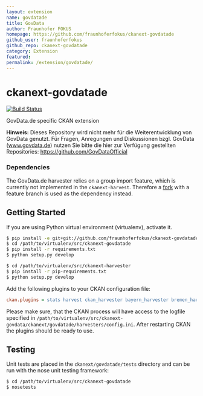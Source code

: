 ```yaml
---
layout: extension
name: govdatade
title: GovData
author: Fraunhofer FOKUS
homepage: https://github.com/fraunhoferfokus/ckanext-govdatade
github_user: fraunhoferfokus
github_repo: ckanext-govdatade
category: Extension
featured: 
permalink: /extension/govdatade/
---
```



# ckanext-govdatade

[![Build Status](https://travis-ci.org/fraunhoferfokus/ckanext-govdatade.png?branch=master)](https://travis-ci.org/fraunhoferfokus/ckanext-govdatade)

GovData.de specific CKAN extension

**Hinweis:** Dieses Repository wird nicht mehr für die Weiterentwicklung von GovData genutzt. Für Fragen, Anregungen und Diskussionen bzgl. GovData (www.govdata.de) nutzen Sie bitte die hier zur Verfügung gestellten Repositories: https://github.com/GovDataOfficial

### Dependencies

The GovData.de harvester relies on a group import feature, which is currently not implemented in the `ckanext-harvest`. Therefore a [fork][fork] with a feature branch is used as the dependency instead.

## Getting Started

If you are using Python virtual environment (virtualenv), activate it.

```bash
$ pip install -e git+git://github.com/fraunhoferfokus/ckanext-govdatade.git#egg=ckanext-govdatade
$ cd /path/to/virtualenv/src/ckanext-govdatade
$ pip install -r requirements.txt
$ python setup.py develop

$ cd /path/to/virtualenv/src/ckanext-harvester
$ pip install -r pip-requirements.txt
$ python setup.py develop
```

Add the following plugins to your CKAN configuration file:

```ini
ckan.plugins = stats harvest ckan_harvester bayern_harvester bremen_harvester hamburg_harvester rlp_harvester berlin_harvester moers_harvester rostock_harvester govapps_harvester datahub_harvester
```

Please make sure, that the CKAN process will have access to the logfile specified in `/path/to/virtualenv/src/ckanext-govdata/ckanext/govdatade/harvesters/config.ini`. After restarting CKAN the plugins should be ready to use.

[fork]: https://github.com/fraunhoferfokus/ckanext-harvest

## Testing

Unit tests are placed in the `ckanext/govdatade/tests` directory and can be run with the nose unit testing framework:

```bash
$ cd /path/to/virtualenv/src/ckanext-govdatade
$ nosetests
```

